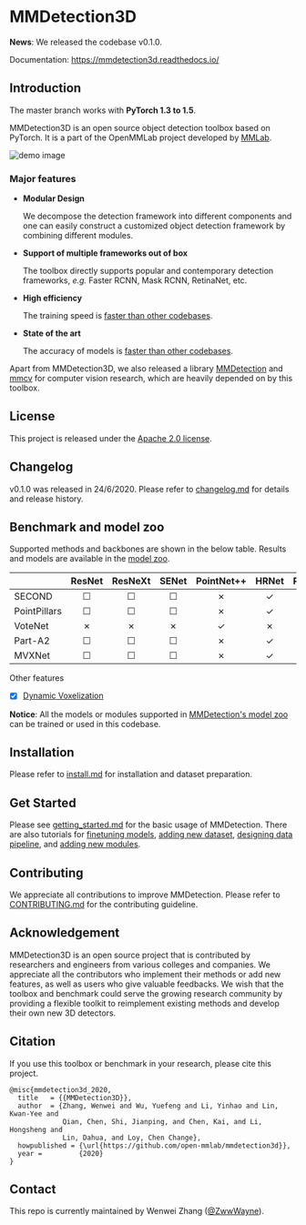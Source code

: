 # MMDetection3D

**News**: We released the codebase v0.1.0.

Documentation: https://mmdetection3d.readthedocs.io/

## Introduction

The master branch works with **PyTorch 1.3 to 1.5**.

MMDetection3D is an open source object detection toolbox based on PyTorch. It is
a part of the OpenMMLab project developed by [MMLab](http://mmlab.ie.cuhk.edu.hk/).

![demo image](demo/coco_test_12510.jpg)

### Major features

- **Modular Design**

  We decompose the detection framework into different components and one can easily construct a customized object detection framework by combining different modules.

- **Support of multiple frameworks out of box**

  The toolbox directly supports popular and contemporary detection frameworks, *e.g.* Faster RCNN, Mask RCNN, RetinaNet, etc.

- **High efficiency**

  The training speed is [faster than other codebases](./docs/benchmarks.md).

- **State of the art**

  The accuracy of models is [faster than other codebases](./docs/benchmarks.md).

Apart from MMDetection3D, we also released a library [MMDetection](https://github.com/open-mmlab/mmdetection) and [mmcv](https://github.com/open-mmlab/mmcv) for computer vision research, which are heavily depended on by this toolbox.

## License

This project is released under the [Apache 2.0 license](LICENSE).

## Changelog

v0.1.0 was released in 24/6/2020.
Please refer to [changelog.md](docs/changelog.md) for details and release history.

## Benchmark and model zoo

Supported methods and backbones are shown in the below table.
Results and models are available in the [model zoo](docs/model_zoo.md).

|                    | ResNet   | ResNeXt  | SENet    |PointNet++ | HRNet | RegNetX | Res2Net |
|--------------------|:--------:|:--------:|:--------:|:---------:|:-----:|:--------:|:-----:|
| SECOND             | ☐        | ☐        | ☐        | ✗         | ✓     | ✓        | ☐     |
| PointPillars       | ☐        | ☐        | ☐        | ✗         | ✓     | ✓        | ☐     |
| VoteNet            | ✗        | ✗        | ✗        | ✓         | ✗     | ✗        | ✗     |
| Part-A2            | ☐        | ☐        | ☐        | ✗         | ✓     | ✓        | ☐     |
| MVXNet             | ☐        | ☐        | ☐        | ✗         | ✓     | ✓        | ☐     |

Other features
- [x] [Dynamic Voxelization](configs/carafe/README.md)

**Notice**: All the models or modules supported in [MMDetection's model zoo](https://github.com/open-mmlab/mmdetection/blob/master/docs/model_zoo.md) can be trained or used in this codebase.

## Installation

Please refer to [install.md](docs/install.md) for installation and dataset preparation.


## Get Started

Please see [getting_started.md](docs/getting_started.md) for the basic usage of MMDetection. There are also tutorials for [finetuning models](docs/tutorials/finetune.md), [adding new dataset](docs/tutorials/new_dataset.md), [designing data pipeline](docs/tutorials/data_pipeline.md), and [adding new modules](docs/tutorials/new_modules.md).

## Contributing

We appreciate all contributions to improve MMDetection. Please refer to [CONTRIBUTING.md](.github/CONTRIBUTING.md) for the contributing guideline.

## Acknowledgement

MMDetection3D is an open source project that is contributed by researchers and engineers from various colleges and companies. We appreciate all the contributors who implement their methods or add new features, as well as users who give valuable feedbacks.
We wish that the toolbox and benchmark could serve the growing research community by providing a flexible toolkit to reimplement existing methods and develop their own new 3D detectors.


## Citation

If you use this toolbox or benchmark in your research, please cite this project.

```
@misc{mmdetection3d_2020,
  title   = {{MMDetection3D}},
  author  = {Zhang, Wenwei and Wu, Yuefeng and Li, Yinhao and Lin, Kwan-Yee and
             Qian, Chen, Shi, Jianping, and Chen, Kai, and Li, Hongsheng and
             Lin, Dahua, and Loy, Chen Change},
  howpublished = {\url{https://github.com/open-mmlab/mmdetection3d}},
  year =         {2020}
}
```


## Contact

This repo is currently maintained by Wenwei Zhang ([@ZwwWayne](https://github.com/ZwwWayne)).
